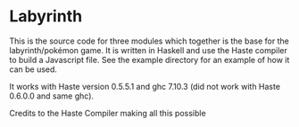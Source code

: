 # Labyrinth
This is the source code for three modules which together is the base for the labyrinth/pokémon game.
It is written in Haskell and use the Haste compiler to build a Javascript file.
See the example directory for an example of how it can be used.

It works with Haste version 0.5.5.1 and ghc 7.10.3 (did not work with Haste 0.6.0.0 and same ghc).

Credits to the Haste Compiler making all this possible
